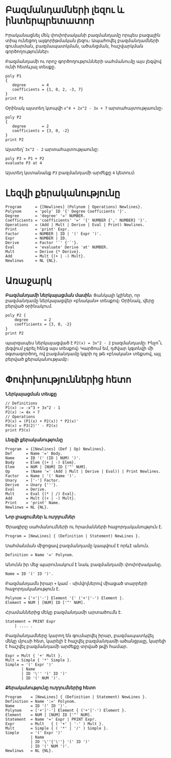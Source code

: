 # Բազմանդամների լեզու և ինտերպրետատոր

Իրականացնել մեկ փոփոխականի բազմանդամը որպես բազային տիպ ունեցող ալգորիթմական լեզու։ Ապահովել բազմանդամների գումարման, բազմապատկման, ածանցման, հաշվարկման գործողություններ։

Բազմանդամի ու որոշ գործողությունների սահմանումը այս լեզվով ունի հետևյալ տեսքը․
````
poly P1 
{
   degree       = 4
   coefficients = {1, 0, 2, -3, 7}
}
print P1
````
Օրինակ այստեղ կտպվի ````x^4 + 2x^2 - 3x + 7```` արտահայտությաունը։
````
poly P2
{
   degree       = 2
   coefficients = {3, 0, -2}
}
print P2
````
Այստեղ՝ ````3x^2 - 2```` արտահայտությաունը:
````
poly P3 = P1 + P2
evaluate P3 at 4
````
Այստեղ կստանանք ````P3```` բազմանդամի արժեքը ````4```` կետում։

# Լեզվի քերականությունը

````
Program      = {[Newlines] (Polynom | Operations) Newlines}.
Polynom      = 'poly' ID '{' Degree Coefficients '}'.
Degree       = 'degree' '=' NUMBER.
Coefficients = 'coefficients' '=' '{' NUMBER {',' NUMBER} '}'.
Operations   = (Add | Mult | Derive | Eval | Print) Newlines.
Print        = 'print' Expr.
Factor       = NUMBER | ID | '(' Expr ')'.
Expr         = NUMBER | ID.
Derive       = Factor '՛' {'՛'}.
Eval         = 'evaluate' Derive 'at' NUMBER.
Mult         = Derive {* Derive}.
Add          = Mult {(+ | -) Mult}.
Newlinws     = NL {NL}.
````

# Առաջարկ

__Բազմանդամի ներկայացման մասին։__ Ցանկալի կլիներ, որ բազմանդամը ներկայացվեր «բնական» տեսքով։ Օրինակ, վերը բերված օրինակում.
````
poly P2 {
    degree       = 2
    coefficients = {3, 0, -2}
}
print P2
````
պարզապես ներկայացված է `P2(x) = 3x^2 - 2` բազմանդամը։ Ինչո՞ւ լեզվում չգրել հենց այս տեսքով։ Կարծում եմ, դժվար կգտնվի մի օգտագործող, ով բազմանդամը կգրի ոչ թե «բնական» տեքսով, այլ բերված քերականությամբ։


# Փոփոխություններից հետո
__Ներկայացման տեսքը__
````
// Definitions
P1(x) := -x^3 + 3x^2 - 1
P2(x) := 4x + 7
// Operations
P3(x) = (P1(x) + P2(x)) * P2(x)'
P4(x) = P3(2)'' - P2(x)
print P3(x)
````

__Լեզվի քերականությունը__

````
Program  = {[Newlines] (Def | Op) Newlines}.
Def      = Name '=' Body.       
Name     = ID '(' (ID | NUM) ')'. 
Body     = Elem {(+ | -) Elem}.
Elem     = NUM | [NUM] ID ['^' NUM].
Op       = (Name '=' (Add | Mult | Derive | Eval)) | Print Newlines.
Factor   = Name | '(' Name ')'.
Unary    = ['-'] Factor.
Derive   = Unary {'''}.
Eval     = Derive.
Mult     = Eval {(* | /) Eval}.
Add      = Mult {(+ | -) Mult}.
Print    = 'print' Name.
Newlinws = NL {NL}.
````

__Նոր լրացումներ և ուղղումներ__


Ծրագիրը սահմանումների ու հրամանների հաջորդականություն է․

````
Program = [NewLines] { (Definition | Statement) NewLines }.
````

Սահմանման միջոցավ բազմանդամը կապվում է որևէ անուն․

````
Definition = Name '=' Polynom.
````

Անունն իր մեջ պարունակում է նաև բազմանդամի փոփոխականը․

````
Name = ID '(' ID ')'.
````

Բազմանդամն իրար `+` կամ `-` սիմվոլներով միացած տարրերի հաջորդականություն է․

````
Polynom = ['+'|'-'] Element '{' ('+'|'-') Element }.
Element = NUM | [NUM] ID ['^' NUM].
````

Հրամաններից մեկը բազմանդամի արտածումն է․

````
Statement = PRINT Expr
    | .... .
````

Բազմանդամները կարող են գումարվել իրար, բազմապատկվել մեկը մյուսի հետ, կարելի է հաշվել բազմանդամի ածանցյալը, կարելի է հաշվել բազմանդամի արժեքը տրված թվի համար․

````
Expr = Mult { '+' Mult }.
Mult = Simple { '*' Simple }.
Simple = '(' Expr ')'
       | Name
	   | ID '\'' '(' ID ')'
	   | ID '(' NUM ')'.
````

__Քերականությունը ուղղումներից հետո__
````
Program    = [NewLines] { (Definition | Statement) NewLines }.
Definition = Name ':=' Polynom.
Name       = ID '(' ID ')'.
Polynom    = ['+'|'-'] Element { ('+'|'-') Element }.
Element    = NUM | [NUM] ID ['^' NUM].
Statement  = Name '=' Expr | PRINT Expr.
Expr       = Mult   { ( '+' | '-' ) Mult }.
Mult       = Simple { ( '*' | '/' ) Simple }.
Simple     = '(' Expr ')'
           | Name
           | ID '\''{'\''} '(' ID ')'
           | ID '(' NUM ')'.
Newlinws   = NL {NL}.
````
